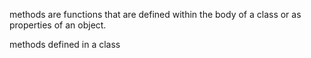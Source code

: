 methods are functions that are defined within the body of a class or as properties of an object. 


methods defined in a class